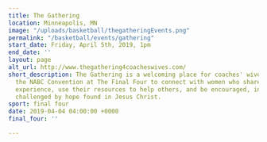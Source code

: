 ```yaml
---
title: The Gathering
location: Minneapolis, MN
image: "/uploads/basketball/thegatheringEvents.png"
permalink: "/basketball/events/gathering"
start_date: Friday, April 5th, 2019, 1pm
end_date: ''
layout: page
alt_url: http://www.thegathering4coacheswives.com/
short_description: The Gathering is a welcoming place for coaches' wives attending
  the NABC Convention at The Final Four to connect with women who share their common
  experience, use their resources to help others, and be encouraged, inspired and
  challenged by hope found in Jesus Christ.
sport: final four
date: 2019-04-04 04:00:00 +0000
final_four: ''

---
```

